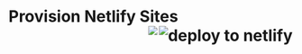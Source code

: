 <h1>Provision Netlify Sites
<a href="https://app.netlify.com/start/deploy?repository=https://github.com/DavidTron5000/anon-provisioner">
  <img align="right" src="https://camo.githubusercontent.com/be2eb66bb727e25655f1dcff88c2fdca82a77513/68747470733a2f2f7777772e6e65746c6966792e636f6d2f696d672f6465706c6f792f627574746f6e2e737667" class="deploy-button" alt="deploy to netlify">
</a>
<a href='https://app.netlify.com/sites/anon-provisioner-demo/deploys'><img align="right" src='https://api.netlify.com/api/v1/badges/6a3cc8d7-30ce-42f3-9c2f-8fd19173ef96/deploy-status'/></a>
</h1>
